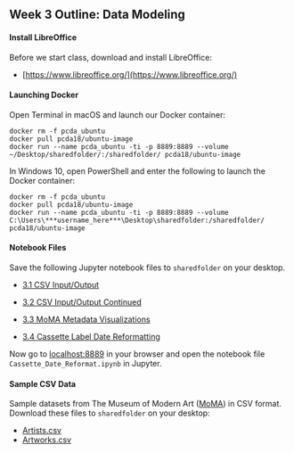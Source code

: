 ## Week 3 Outline: Data Modeling

#### Install LibreOffice

Before we start class, download and install LibreOffice:
- [https://www.libreoffice.org/](https://www.libreoffice.org/)

#### Launching Docker

Open Terminal in macOS and launch our Docker container:

```
docker rm -f pcda_ubuntu
docker pull pcda18/ubuntu-image
docker run --name pcda_ubuntu -ti -p 8889:8889 --volume ~/Desktop/sharedfolder/:/sharedfolder/ pcda18/ubuntu-image
```

In Windows 10, open PowerShell and enter the following to launch the Docker container:

```
docker rm -f pcda_ubuntu
docker pull pcda18/ubuntu-image
docker run --name pcda_ubuntu -ti -p 8889:8889 --volume C:\Users\***username_here***\Desktop\sharedfolder:/sharedfolder/ pcda18/ubuntu-image
```

#### Notebook Files

Save the following Jupyter notebook files to `sharedfolder` on your desktop.

- [3.1 CSV Input/Output](https://github.com/pcda18/pcda18.github.io/blob/master/Week-03.1_CSV-Input-Output.ipynb)

- [3.2 CSV Input/Output Continued](https://github.com/pcda18/pcda18.github.io/blob/master/Week-03.2_CSV-Input-Output-Continued.ipynb)

- [3.3 MoMA Metadata Visualizations](https://github.com/pcda18/pcda18.github.io/blob/master/Week-03.3_MoMA_Metadata_Visualizations.ipynb)

- [3.4 Cassette Label Date Reformatting](https://github.com/pcda18/pcda18.github.io/blob/master/copy_me/Cassette_Date_Reformat.ipynb)

Now go to [localhost:8889](localhost:8889) in your browser and open the notebook file `Cassette_Date_Reformat.ipynb` in Jupyter.


#### Sample CSV Data

Sample datasets from The Museum of Modern Art ([MoMA](https://github.com/MuseumofModernArt/collection)) in CSV format. Download these files to `sharedfolder` on your desktop:

- [Artists.csv](https://media.githubusercontent.com/media/MuseumofModernArt/collection/master/Artists.csv)
- [Artworks.csv](https://media.githubusercontent.com/media/MuseumofModernArt/collection/master/Artworks.csv)
